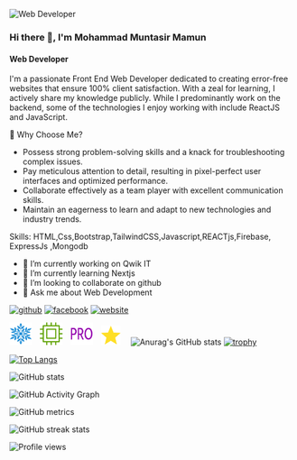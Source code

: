 ![Web Developer](https://i.ibb.co/K6CFjp6/Professional-Linked-In-Banner-1280-640-px-1.png)
### Hi there 👋, I'm Mohammad Muntasir Mamun
#### Web Developer


I'm a passionate Front End Web Developer dedicated to creating error-free websites that ensure 100% client satisfaction. With a zeal for learning, I actively share my knowledge publicly. While I predominantly work on the backend, some of the technologies I enjoy working with include ReactJS and JavaScript.

🌟 Why Choose Me?
- Possess strong problem-solving skills and a knack for troubleshooting complex issues.
- Pay meticulous attention to detail, resulting in pixel-perfect user interfaces and optimized performance.
- Collaborate effectively as a team player with excellent communication skills.
- Maintain an eagerness to learn and adapt to new technologies and industry trends.

Skills: HTML,Css,Bootstrap,TailwindCSS,Javascript,REACTjs,Firebase, ExpressJs ,Mongodb

- 🔭 I’m currently working on Qwik IT 
- 🌱 I’m currently learning Nextjs 
- 👯 I’m looking to collaborate on github 
- 💬 Ask me about Web Development 


[<img src='https://cdn.jsdelivr.net/npm/simple-icons@3.0.1/icons/github.svg' alt='github' height='40'>](https://github.com/MuntasirMamuon)  [<img src='https://cdn.jsdelivr.net/npm/simple-icons@3.0.1/icons/facebook.svg' alt='facebook' height='40'>](https://www.facebook.com/mdmuntasir.mamun.589)  [<img src='https://cdn.jsdelivr.net/npm/simple-icons@3.0.1/icons/icloud.svg' alt='website' height='40'>](https://mohammadmuntasirmamun.netlify.app/)  

<a href='https://archiveprogram.github.com/'><img src='https://raw.githubusercontent.com/acervenky/animated-github-badges/master/assets/acbadge.gif' width='40' height='40'></a> <a href='https://docs.github.com/en/developers'><img src='https://raw.githubusercontent.com/acervenky/animated-github-badges/master/assets/devbadge.gif' width='40' height='40'></a> <a href='https://github.com/pricing'><img src='https://raw.githubusercontent.com/acervenky/animated-github-badges/master/assets/pro.gif' width='40' height='40'></a> <a href='https://stars.github.com/'><img src='https://raw.githubusercontent.com/acervenky/animated-github-badges/master/assets/starbadge.gif' width='35' height='35'></a> 
![Anurag's GitHub stats](https://github-readme-stats.vercel.app/api?username=anuraghazra&show_icons=true&theme=radical)
[![trophy](https://github-profile-trophy.vercel.app/?username=MuntasirMamuon)](https://github.com/ryo-ma/github-profile-trophy)

[![Top Langs](https://github-readme-stats.vercel.app/api/top-langs/?username=MuntasirMamuon)](https://github.com/anuraghazra/github-readme-stats)

![GitHub stats](https://github-readme-stats.vercel.app/api?username=MuntasirMamuon&show_icons=true&count_private=true)  

![GitHub Activity Graph](https://activity-graph.herokuapp.com/graph?username=MuntasirMamuon)  

![GitHub metrics](https://metrics.lecoq.io/MuntasirMamuon)  

![GitHub streak stats](https://streak-stats.demolab.com/?user=MuntasirMamuon)  

![Profile views](https://gpvc.arturio.dev/MuntasirMamuon)  
